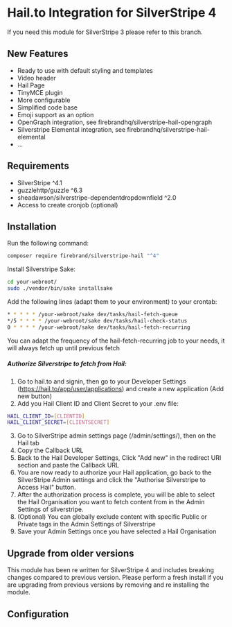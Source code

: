 # Hail.to Integration for SilverStripe 4

If you need this module for SilverStripe 3 please refer to this branch.

## New Features

* Ready to use with default styling and templates
* Video header
* Hail Page
* TinyMCE plugin
* More configurable
* Simplified code base
* Emoji support as an option
* OpenGraph integration, see firebrandhq/silverstripe-hail-opengraph
* Silverstripe Elemental integration, see firebrandhq/silverstripe-hail-elemental
* ...

## Requirements

* SilverStripe ^4.1
* guzzlehttp/guzzle ^6.3
* sheadawson/silverstripe-dependentdropdownfield ^2.0
* Access to create cronjob (optional)

## Installation

Run the following command:

```sh
composer require firebrand/silverstripe-hail "^4"
```

Install Silverstripe Sake: 

```sh
cd your-webroot/
sudo ./vendor/bin/sake installsake
```

Add the following lines (adapt them to your environment) to your crontab:

```sh
* * * * * /your-webroot/sake dev/tasks/hail-fetch-queue
*/5 * * * * /your-webroot/sake dev/tasks/hail-check-status
0 * * * * /your-webroot/sake dev/tasks/hail-fetch-recurring
```

You can adapt the frequency of the hail-fetch-recurring job to your needs, it will always fetch up until previous fetch

##### Authorize Silverstripe to fetch from Hail:

1. Go to hail.to and signin, then go to your Developer Settings (https://hail.to/app/user/applications) and create a new application (Add new button)
2. Add you Hail Client ID and Client Secret to your .env file:

```sh
HAIL_CLIENT_ID=[CLIENTID]
HAIL_CLIENT_SECRET=[CLIENTSECRET]
```

3. Go to SilverStripe admin settings page (/admin/settings/), then on the Hail tab
4. Copy the Callback URL
5. Back to the Hail Developer Settings, Click "Add new" in the redirect URI section and paste the Callback URL
6. You are now ready to authorize your Hail application, go back to the SilverStripe Admin settings and click the "Authorise Silverstripe to Access Hail" button.
7. After the authorization process is complete, you will be able to select the Hail Organisation you want to fetch content from in the Admin Settings of silverstripe.
8. (Optional) You can globally exclude content with specific Public or Private tags in the Admin Settings of Silverstripe
9. Save your Admin Settings once you have selected a Hail Organisation

## Upgrade from older versions

This module has been re written for SilverStripe 4 and includes breaking changes compared to previous version.
Please perform a fresh install if you are upgrading from previous versions by removing and re installing the module.

## Configuration

